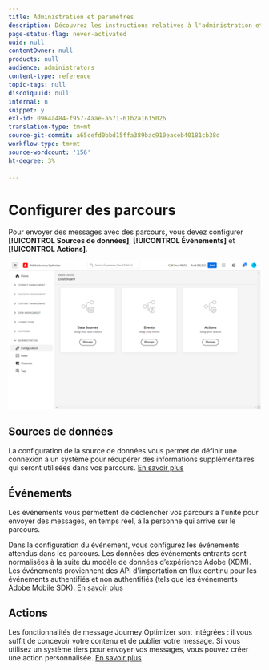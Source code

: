 ```yaml
---
title: Administration et paramètres
description: Découvrez les instructions relatives à l'administration et aux paramètres
page-status-flag: never-activated
uuid: null
contentOwner: null
products: null
audience: administrators
content-type: reference
topic-tags: null
discoiquuid: null
internal: n
snippet: y
exl-id: 0964a484-f957-4aae-a571-61b2a1615026
translation-type: tm+mt
source-git-commit: a65cefd0bbd15ffa389bac910eaceb40181cb38d
workflow-type: tm+mt
source-wordcount: '156'
ht-degree: 3%

---
```


# Configurer des parcours

Pour envoyer des messages avec des parcours, vous devez configurer **[!UICONTROL Sources de données]**, **[!UICONTROL Événements]** et **[!UICONTROL Actions]**.

![](../assets/admin-menu.png)

## Sources de données

La configuration de la source de données vous permet de définir une connexion à un système pour récupérer des informations supplémentaires qui seront utilisées dans vos parcours. [En savoir plus](../../using/datasource/about-data-sources.md)

## Événements

Les événements vous permettent de déclencher vos parcours à l&#39;unité pour envoyer des messages, en temps réel, à la personne qui arrive sur le parcours.

Dans la configuration du événement, vous configurez les événements attendus dans les parcours. Les données des événements entrants sont normalisées à la suite du modèle de données d’expérience Adobe (XDM). Les événements proviennent des API d&#39;importation en flux continu pour les événements authentifiés et non authentifiés (tels que les événements Adobe Mobile SDK). [En savoir plus](../../using/event/about-events.md)

## Actions

Les fonctionnalités de message Journey Optimizer sont intégrées : il vous suffit de concevoir votre contenu et de publier votre message. Si vous utilisez un système tiers pour envoyer vos messages, vous pouvez créer une action personnalisée. [En savoir plus](../../using/action/action.md)
